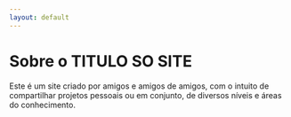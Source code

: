 ```yaml
---
layout: default
---
```

# Sobre o TITULO SO SITE

Este é um site criado por amigos e amigos de amigos, com o intuito de compartilhar projetos pessoais ou em conjunto, de diversos níveis e áreas do conhecimento.
